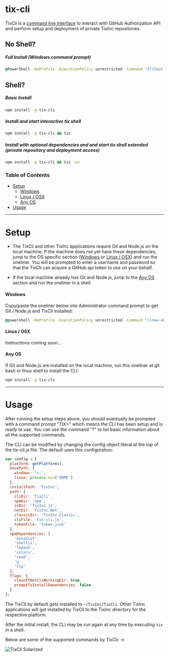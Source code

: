 tix-cli
=======

TixCli is a [command line interface](http://en.wikipedia.org/wiki/Command-line_interface) to interact with GitHub Authorization API and perform setup and deployment of private TixInc repositories.


No Shell?
---------

##### Full Install (Windows command prompt)

```cmd
@PowerShell -NoProfile -ExecutionPolicy unrestricted -Command "If(Test-Path %TEMP%\t.ps1){rm %TEMP%\t.ps1};((new-object net.webclient).DownloadString('https://raw.githubusercontent.com/TixInc/tix-cli/master/src/ps1/download-src.ps1?$(Get-Random)'))|Out-File %TEMP%\t.ps1;%TEMP%\t.ps1 -Install -CleanSource -CleanLocal;rm %TEMP%\t.ps1" && exit
```

Shell?
------

##### Basic Install
```sh
npm install -g tix-cli
```

##### Install and start interactive tix shell
```sh
npm install -g tix-cli && tix
```

##### Install with optional dependencies and and start tix shell extended (private repository and deployment access)
```sh
npm install -g tix-cli && tix -ox
```



### Table of Contents

  * [Setup](#setup)
    * [Windows](#windows-setup)
    * [Linux / OSX](#linux-osx-setup)
    * [Any OS](#any-os-setup)
  * [Usage](#usage)


___


Setup <a id="setup"></a>
========================

* The TixCli and other TixInc applications require Git and Node.js on the local machine.  If the machine does not yet have these dependencies, jump to the OS specific section ([Windows](#windows-setup) or [Linux / OSX](linux-osx-setup)) and run the oneliner. You will be prompted to enter a username and password so that the TixCli can acquire a GitHub api token to use on your behalf.

* If the local machine already has Git and Node.js, jump to the [Any OS](#any-os-setup) section and run the oneliner in a shell.



#### Windows <a id="windows-setup"></a>


Copy/paste the oneliner below into Administrator command prompt to get Git / Node.js and TixCli installed:

``` cmd
@powershell -NoProfile -ExecutionPolicy unrestricted -Command "((new-object net.webclient).DownloadString('https://raw.githubusercontent.com/TixInc/TixCli/master/bin/tix-full-install.ps1'))"|$_
```


#### Linux / OSX <a id="linux-osx-setup"></a>

Instructions coming soon...


#### Any OS <a id="any-os-setup"></a>

If Git and Node.js are installed on the local machine, run this oneliner at git bash or linux shell to install the CLI:

``` sh
npm install -g tix-cli
```

___


Usage <a id="usage"></a>
========================

After running the setup steps above, you should eventually be prompted with a command prompt "TIX>" which means the CLI has been setup and is ready to use.  You can use the command "?" to list basic information about all the supported commands.

The CLI can be modified by changing the config object literal at the top of the tix-cli.js file.  The default uses this configuration:

```js
var config = {
  platform: getPlatform(),
  basePath: {
    windows: 'c:',
    linux: process.env['HOME']
  },
  installPath: 'TixInc',
  path: {
    cliDir: 'TixCli',
    npmDir: 'npm',
    jsDir: 'TixInc.js',
    netDir: 'TixInc.Net',
    classicDir: 'TixInc.Classic',
    cliFile: 'tix-cli.js',
    tokenFile: 'token.json'
  },
  npmDependencies: [
    'minimist',
    'shelljs',
    'lodash',
    'colors',
    'read',
    'q',
    'ftp'
  ],
  flags: {
    cleanIfNotCliWorkingDir: true,
    promptToInstallDependencies: false
  }
};
```

The TixCli by default gets installed to `~/TixInc/TixCli`.  Other TixInc applications will get installed by TixCli to the TixInc directory for the respective platform.


After the initial install, the CLI may be run again at any time by executing `tix` in a shell.

Below are some of the supported commands by TixCli: ->

![TixCli Solarized](https://raw.githubusercontent.com/TixInc/TixCli/master/img/cli-solarized-dark.png)
